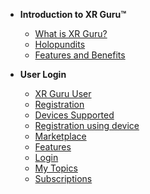 <!-- docs/_sidebar.md -->

- **Introduction to XR Guru™**
  - [What is XR Guru?](/basic)
  - [Holopundits](/basic?id=Holopundits)
  - [Features and Benefits](/basic?id=xr-guru-features-and-benefits)
 

 
- **User Login**

  - [XR Guru User](/User?id=creating-a-user-account)
  - [Registration](/User?id=website-registration)
  - [Devices Supported](/User?id=devices-supported)
  - [Registration using device](/User?id=registration-using-device)
  - [Marketplace](/User?id=marketplace)
  - [Features](/User?id=features)
  - [Login](/User?id=login)
  - [My Topics](/User?id=my-topics)
  - [Subscriptions](/User?id=subscriptions)
  
